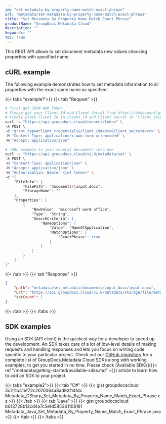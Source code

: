 ```yaml
---
id: "set-metadata-by-property-name-match-exact-phrase"
url: "metadata/set-metadata-by-property-name-match-exact-phrase"
title: "Set Metadata By Property Name Match Exact Phrase"
productName: "GroupDocs.Metadata Cloud"
description: ""
keywords: ""
toc: True
---
```


This REST API allows to set document metadata new values choosing properties with specified name.

## cURL example

The following example demonstrates how to set metadata information to all properties with the exact same name as specified.

{{< tabs "example1">}}
{{< tab "Request" >}}

```bash
# First get JSON Web Token
# Please get your Client Id and Client Secret from https://dashboard.groupdocs.cloud/applications. 
# Kindly place Client Id in client_id and Client Secret in "client_secret" argument.
curl -v "https://api.groupdocs.cloud/connect/token" \
-X POST \
-d "grant_type#client_credentials&client_id#xxxx&client_secret#xxxx" \
-H "Content-Type: application/x-www-form-urlencoded" \
-H "Accept: application/json"
   
# cURL example to join several documents into one
curl -v "https://api.groupdocs.cloud/v1.0/metadata/set" \
-X POST \
-H "Content-Type: application/json" \
-H "Accept: application/json" \
-H "Authorization: Bearer <jwt token>" \
-d "{
    "FileInfo": {
        "FilePath": "documents\\input.docx",
        "StorageName": ""
    },
    "Properties": [
        {
            "NewValue": "microsoft word office",
            "Type": "String",
            "SearchCriteria": {
                "NameOptions": {
                    "Value": "NameOfApplication",
                    "MatchOptions": {
                        "ExactPhrase": true
                    }
                }
            }
        }
    ]
}"
```

{{< /tab >}}
{{< tab "Response" >}}

```json
{
    "path": "metadata/set_metadata/documents/input_docx/input.docx",
    "url": "https://api.groupdocs.cloud/v1.0/metadata/storage/file/metadata/set_metadata/documents/input_docx/input.docx",
    "setCount": 1
}
```

{{< /tab >}}
{{< /tabs >}}

## SDK examples

Using an SDK (API client) is the quickest way for a developer to speed up the development. An SDK takes care of a lot of low-level details of making requests and handling responses and lets you focus on writing code specific to your particular project. Check out our [GitHub repository](https://github.com/groupdocs-metadata-cloud) for a complete list of GroupDocs.Metadata Cloud SDKs along with working examples, to get you started in no time. Please check [Available SDKs]({{< ref "/metadata/getting-started/available-sdks.md" >}}) article to learn how to add an SDK to your project.

{{< tabs "example2">}}
{{< tab "C#" >}}
{{< gist groupdocscloud 3c211b41ef72c2070064a8ad93f14fdc Metadata_CSharp_Set_Metadata_By_Property_Name_Match_Exact_Phrase.cs >}}
{{< /tab >}}
{{< tab "Java" >}}
{{< gist groupdocscloud b613728b13cd4a7c5e1d585361108181 Metadata_Java_Set_Metadata_By_Property_Name_Match_Exact_Phrase.java >}}
{{< /tab >}}
{{< /tabs >}}
